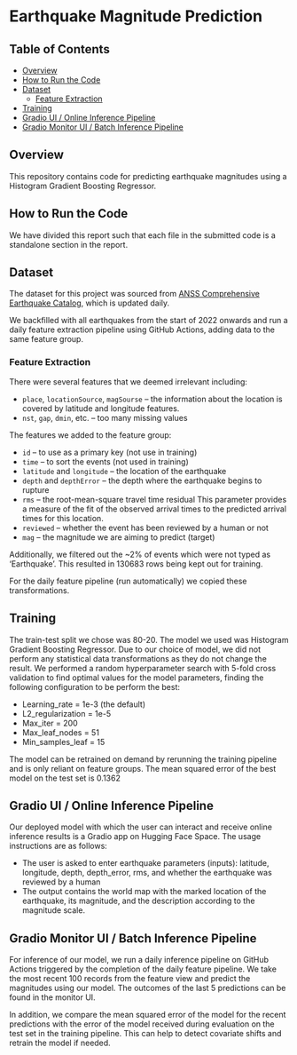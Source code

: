 # Earthquake Magnitude Prediction

## Table of Contents

- [Overview](#overview)
- [How to Run the Code](#how-to-run-the-code)
- [Dataset](#dataset)
  - [Feature Extraction](#feature-extraction)
- [Training](#training)
- [Gradio UI / Online Inference Pipeline](#gradio-ui--online-inference-pipeline)
- [Gradio Monitor UI / Batch Inference Pipeline](#gradio-monitor-ui--batch-inference-pipeline)


## Overview

This repository contains code for predicting earthquake magnitudes using a Histogram Gradient Boosting Regressor.

## How to Run the Code

We have divided this report such that each file in the submitted code is a standalone section in the report. 

## Dataset

The dataset for this project was sourced from [ANSS Comprehensive Earthquake Catalog](https://earthquake.usgs.gov/fdsnws/event/1/), which is updated daily. 

We backfilled with all earthquakes from the start of 2022 onwards and run a daily feature extraction pipeline using GitHub Actions, adding data to the same feature group. 

### Feature Extraction

There were several features that we deemed irrelevant including: 

- `place`, `locationSource`, `magSourse` – the information about the location is covered by latitude and longitude features.
- `nst`, `gap`, `dmin`, etc. – too many missing values

The features we added to the feature group: 
- `id` – to use as a primary key (not use in training)
- `time` – to sort the events (not used in training)
- `latitude` and `longitude` – the location of the earthquake
- `depth` and `depthError` – the depth where the earthquake begins to rupture
- `rms` – the root-mean-square travel time residual This parameter provides a measure of the fit of the observed arrival times to the predicted arrival times for this location.
- `reviewed` – whether the event has been reviewed by a human or not
- `mag` – the magnitude we are aiming to predict (target)

Additionally, we filtered out the ~2% of events which were not typed as ‘Earthquake’. This resulted in 130683 rows being kept out for training.

For the daily feature pipeline (run automatically) we copied these transformations. 

## Training

The train-test split we chose was 80-20. The model we used was Histogram Gradient Boosting Regressor. Due to our choice of model, we did not perform any statistical data transformations as they do not change the result. 
We performed a random hyperparameter search with 5-fold cross validation to find optimal values for the model parameters, finding the following configuration to be perform the best: 

- Learning_rate = 1e-3 (the default)
- L2_regularization = 1e-5
- Max_iter = 200
- Max_leaf_nodes = 51
- Min_samples_leaf = 15

The model can be retrained on demand by rerunning the training pipeline and is only reliant on feature groups. The mean squared error of the best model on the test set is 0.1362

## Gradio UI / Online Inference Pipeline

Our deployed model with which the user can interact and receive online inference results is a Gradio app on Hugging Face Space. The usage instructions are as follows:

- The user is asked to enter earthquake parameters (inputs): latitude, longitude, depth, depth_error, rms, and whether the earthquake was reviewed by a human
- The output contains the world map with the marked location of the earthquake, its magnitude, and the description according to the magnitude scale.

## Gradio Monitor UI / Batch Inference Pipeline

For inference of our model, we run a daily inference pipeline on GitHub Actions triggered by the completion of the daily feature pipeline. We take the most recent 100 records from the feature view and predict the magnitudes using our model. The outcomes of the last 5 predictions can be found in the monitor UI. 

In addition, we compare the mean squared error of the model for the recent predictions with the error of the model received during evaluation on the test set in the training pipeline. This can help to detect covariate shifts and retrain the model if needed. 
